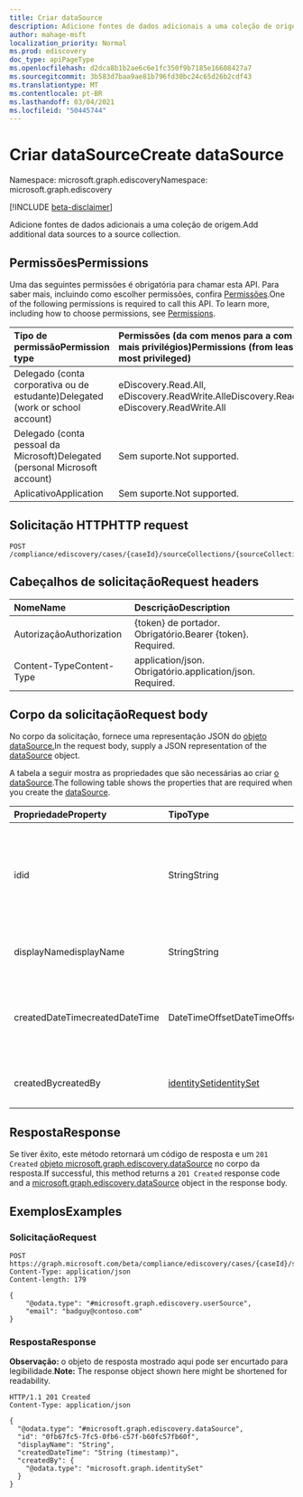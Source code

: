 ```yaml
---
title: Criar dataSource
description: Adicione fontes de dados adicionais a uma coleção de origem.
author: mahage-msft
localization_priority: Normal
ms.prod: ediscovery
doc_type: apiPageType
ms.openlocfilehash: d2dca8b1b2ae6c6e1fc350f9b7185e16608427a7
ms.sourcegitcommit: 3b583d7baa9ae81b796fd30bc24c65d26b2cdf43
ms.translationtype: MT
ms.contentlocale: pt-BR
ms.lasthandoff: 03/04/2021
ms.locfileid: "50445744"
---
```

# <a name="create-datasource"></a><span data-ttu-id="7bfed-103">Criar dataSource</span><span class="sxs-lookup"><span data-stu-id="7bfed-103">Create dataSource</span></span>

<span data-ttu-id="7bfed-104">Namespace: microsoft.graph.ediscovery</span><span class="sxs-lookup"><span data-stu-id="7bfed-104">Namespace: microsoft.graph.ediscovery</span></span>

[!INCLUDE [beta-disclaimer](../../includes/beta-disclaimer.md)]

<span data-ttu-id="7bfed-105">Adicione fontes de dados adicionais a uma coleção de origem.</span><span class="sxs-lookup"><span data-stu-id="7bfed-105">Add additional data sources to a source collection.</span></span>

## <a name="permissions"></a><span data-ttu-id="7bfed-106">Permissões</span><span class="sxs-lookup"><span data-stu-id="7bfed-106">Permissions</span></span>

<span data-ttu-id="7bfed-p101">Uma das seguintes permissões é obrigatória para chamar esta API. Para saber mais, incluindo como escolher permissões, confira [Permissões](/graph/permissions-reference).</span><span class="sxs-lookup"><span data-stu-id="7bfed-p101">One of the following permissions is required to call this API. To learn more, including how to choose permissions, see [Permissions](/graph/permissions-reference).</span></span>

|<span data-ttu-id="7bfed-109">Tipo de permissão</span><span class="sxs-lookup"><span data-stu-id="7bfed-109">Permission type</span></span>|<span data-ttu-id="7bfed-110">Permissões (da com menos para a com mais privilégios)</span><span class="sxs-lookup"><span data-stu-id="7bfed-110">Permissions (from least to most privileged)</span></span>|
|:---|:---|
|<span data-ttu-id="7bfed-111">Delegado (conta corporativa ou de estudante)</span><span class="sxs-lookup"><span data-stu-id="7bfed-111">Delegated (work or school account)</span></span>|<span data-ttu-id="7bfed-112">eDiscovery.Read.All, eDiscovery.ReadWrite.All</span><span class="sxs-lookup"><span data-stu-id="7bfed-112">eDiscovery.Read.All, eDiscovery.ReadWrite.All</span></span>|
|<span data-ttu-id="7bfed-113">Delegado (conta pessoal da Microsoft)</span><span class="sxs-lookup"><span data-stu-id="7bfed-113">Delegated (personal Microsoft account)</span></span>|<span data-ttu-id="7bfed-114">Sem suporte.</span><span class="sxs-lookup"><span data-stu-id="7bfed-114">Not supported.</span></span>|
|<span data-ttu-id="7bfed-115">Aplicativo</span><span class="sxs-lookup"><span data-stu-id="7bfed-115">Application</span></span>|<span data-ttu-id="7bfed-116">Sem suporte.</span><span class="sxs-lookup"><span data-stu-id="7bfed-116">Not supported.</span></span>|

## <a name="http-request"></a><span data-ttu-id="7bfed-117">Solicitação HTTP</span><span class="sxs-lookup"><span data-stu-id="7bfed-117">HTTP request</span></span>

<!-- {
  "blockType": "ignored"
}
-->

``` http
POST /compliance/ediscovery/cases/{caseId}/sourceCollections/{sourceCollectionId}/additionalSources
```

## <a name="request-headers"></a><span data-ttu-id="7bfed-118">Cabeçalhos de solicitação</span><span class="sxs-lookup"><span data-stu-id="7bfed-118">Request headers</span></span>

|<span data-ttu-id="7bfed-119">Nome</span><span class="sxs-lookup"><span data-stu-id="7bfed-119">Name</span></span>|<span data-ttu-id="7bfed-120">Descrição</span><span class="sxs-lookup"><span data-stu-id="7bfed-120">Description</span></span>|
|:---|:---|
|<span data-ttu-id="7bfed-121">Autorização</span><span class="sxs-lookup"><span data-stu-id="7bfed-121">Authorization</span></span>|<span data-ttu-id="7bfed-p102">{token} de portador. Obrigatório.</span><span class="sxs-lookup"><span data-stu-id="7bfed-p102">Bearer {token}. Required.</span></span>|
|<span data-ttu-id="7bfed-124">Content-Type</span><span class="sxs-lookup"><span data-stu-id="7bfed-124">Content-Type</span></span>|<span data-ttu-id="7bfed-p103">application/json. Obrigatório.</span><span class="sxs-lookup"><span data-stu-id="7bfed-p103">application/json. Required.</span></span>|

## <a name="request-body"></a><span data-ttu-id="7bfed-127">Corpo da solicitação</span><span class="sxs-lookup"><span data-stu-id="7bfed-127">Request body</span></span>

<span data-ttu-id="7bfed-128">No corpo da solicitação, fornece uma representação JSON do [objeto dataSource.](../resources/ediscovery-datasource.md)</span><span class="sxs-lookup"><span data-stu-id="7bfed-128">In the request body, supply a JSON representation of the [dataSource](../resources/ediscovery-datasource.md) object.</span></span>

<span data-ttu-id="7bfed-129">A tabela a seguir mostra as propriedades que são necessárias ao criar [o dataSource](../resources/ediscovery-datasource.md).</span><span class="sxs-lookup"><span data-stu-id="7bfed-129">The following table shows the properties that are required when you create the [dataSource](../resources/ediscovery-datasource.md).</span></span>

|<span data-ttu-id="7bfed-130">Propriedade</span><span class="sxs-lookup"><span data-stu-id="7bfed-130">Property</span></span>|<span data-ttu-id="7bfed-131">Tipo</span><span class="sxs-lookup"><span data-stu-id="7bfed-131">Type</span></span>|<span data-ttu-id="7bfed-132">Descrição</span><span class="sxs-lookup"><span data-stu-id="7bfed-132">Description</span></span>|
|:---|:---|:---|
|<span data-ttu-id="7bfed-133">id</span><span class="sxs-lookup"><span data-stu-id="7bfed-133">id</span></span>|<span data-ttu-id="7bfed-134">String</span><span class="sxs-lookup"><span data-stu-id="7bfed-134">String</span></span>|<span data-ttu-id="7bfed-135">A ID do [caso sourceCollection.](../resources/ediscovery-sourcecollection.md)</span><span class="sxs-lookup"><span data-stu-id="7bfed-135">The ID for [sourceCollection](../resources/ediscovery-sourcecollection.md) case.</span></span> <span data-ttu-id="7bfed-136">Somente leitura.</span><span class="sxs-lookup"><span data-stu-id="7bfed-136">Read-only.</span></span> <span data-ttu-id="7bfed-137">Herdado da [entidade](../resources/entity.md)</span><span class="sxs-lookup"><span data-stu-id="7bfed-137">Inherited from [entity](../resources/entity.md)</span></span>|
|<span data-ttu-id="7bfed-138">displayName</span><span class="sxs-lookup"><span data-stu-id="7bfed-138">displayName</span></span>|<span data-ttu-id="7bfed-139">String</span><span class="sxs-lookup"><span data-stu-id="7bfed-139">String</span></span>|<span data-ttu-id="7bfed-140">O nome da [sourceCollection](../resources/ediscovery-sourcecollection.md)</span><span class="sxs-lookup"><span data-stu-id="7bfed-140">The name of the [sourceCollection](../resources/ediscovery-sourcecollection.md)</span></span>|
|<span data-ttu-id="7bfed-141">createdDateTime</span><span class="sxs-lookup"><span data-stu-id="7bfed-141">createdDateTime</span></span>|<span data-ttu-id="7bfed-142">DateTimeOffset</span><span class="sxs-lookup"><span data-stu-id="7bfed-142">DateTimeOffset</span></span>|<span data-ttu-id="7bfed-143">A data e a hora em [que o sourceCollection](../resources/ediscovery-sourcecollection.md) foi criado.</span><span class="sxs-lookup"><span data-stu-id="7bfed-143">The date and time when the [sourceCollection](../resources/ediscovery-sourcecollection.md) was created.</span></span>|
|<span data-ttu-id="7bfed-144">createdBy</span><span class="sxs-lookup"><span data-stu-id="7bfed-144">createdBy</span></span>|[<span data-ttu-id="7bfed-145">identitySet</span><span class="sxs-lookup"><span data-stu-id="7bfed-145">identitySet</span></span>](../resources/identityset.md)|<span data-ttu-id="7bfed-146">O usuário que criou [o sourceCollection](../resources/ediscovery-sourcecollection.md).</span><span class="sxs-lookup"><span data-stu-id="7bfed-146">The user who created the [sourceCollection](../resources/ediscovery-sourcecollection.md).</span></span>|

## <a name="response"></a><span data-ttu-id="7bfed-147">Resposta</span><span class="sxs-lookup"><span data-stu-id="7bfed-147">Response</span></span>

<span data-ttu-id="7bfed-148">Se tiver êxito, este método retornará um código de resposta e um `201 Created` [objeto microsoft.graph.ediscovery.dataSource](../resources/ediscovery-datasource.md) no corpo da resposta.</span><span class="sxs-lookup"><span data-stu-id="7bfed-148">If successful, this method returns a `201 Created` response code and a [microsoft.graph.ediscovery.dataSource](../resources/ediscovery-datasource.md) object in the response body.</span></span>

## <a name="examples"></a><span data-ttu-id="7bfed-149">Exemplos</span><span class="sxs-lookup"><span data-stu-id="7bfed-149">Examples</span></span>

### <a name="request"></a><span data-ttu-id="7bfed-150">Solicitação</span><span class="sxs-lookup"><span data-stu-id="7bfed-150">Request</span></span>

<!-- {
  "blockType": "request",
  "name": "create_datasource_from_"
}
-->

``` http
POST https://graph.microsoft.com/beta/compliance/ediscovery/cases/{caseId}/sourceCollections/{sourceCollectionId}/additionalSources
Content-Type: application/json
Content-length: 179

{
    "@odata.type": "#microsoft.graph.ediscovery.userSource",
    "email": "badguy@contoso.com"
}
```

### <a name="response"></a><span data-ttu-id="7bfed-151">Resposta</span><span class="sxs-lookup"><span data-stu-id="7bfed-151">Response</span></span>

<span data-ttu-id="7bfed-152">**Observação:** o objeto de resposta mostrado aqui pode ser encurtado para legibilidade.</span><span class="sxs-lookup"><span data-stu-id="7bfed-152">**Note:** The response object shown here might be shortened for readability.</span></span>
<!-- {
  "blockType": "response",
  "truncated": true,
  "@odata.type": "microsoft.graph.ediscovery.dataSource"
}
-->

``` http
HTTP/1.1 201 Created
Content-Type: application/json

{
  "@odata.type": "#microsoft.graph.ediscovery.dataSource",
  "id": "0fb67fc5-7fc5-0fb6-c57f-b60fc57fb60f",
  "displayName": "String",
  "createdDateTime": "String (timestamp)",
  "createdBy": {
    "@odata.type": "microsoft.graph.identitySet"
  }
}
```
